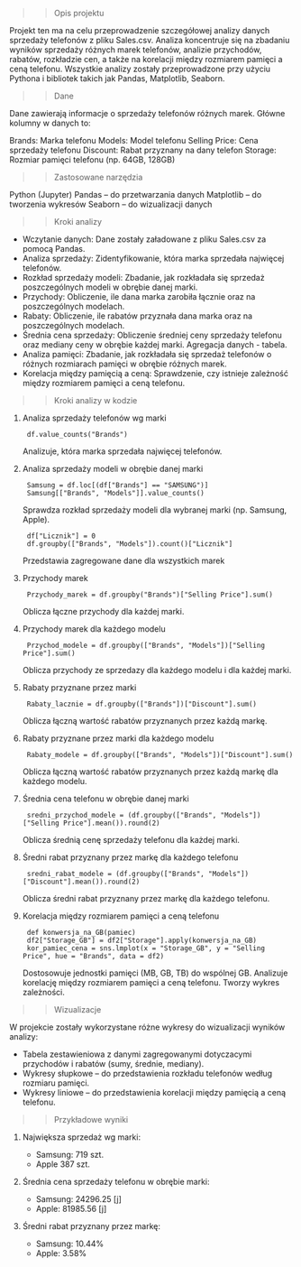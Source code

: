 >> Opis projektu

Projekt ten ma na celu przeprowadzenie szczegółowej analizy danych sprzedaży telefonów z pliku Sales.csv. Analiza koncentruje się na zbadaniu wyników sprzedaży różnych marek telefonów, analizie przychodów, rabatów, rozkładzie cen, a także na korelacji między rozmiarem pamięci a ceną telefonu. Wszystkie analizy zostały przeprowadzone przy użyciu Pythona i bibliotek takich jak Pandas, Matplotlib, Seaborn.

>> Dane

Dane zawierają informacje o sprzedaży telefonów różnych marek. Główne kolumny w danych to:

Brands: Marka telefonu
Models: Model telefonu
Selling Price: Cena sprzedaży telefonu
Discount: Rabat przyznany na dany telefon
Storage: Rozmiar pamięci telefonu (np. 64GB, 128GB)

>> Zastosowane narzędzia

Python (Jupyter)
Pandas – do przetwarzania danych
Matplotlib – do tworzenia wykresów
Seaborn – do wizualizacji danych

>> Kroki analizy

- Wczytanie danych: Dane zostały załadowane z pliku Sales.csv za pomocą Pandas.
- Analiza sprzedaży: Zidentyfikowanie, która marka sprzedała najwięcej telefonów.
- Rozkład sprzedaży modeli: Zbadanie, jak rozkładała się sprzedaż poszczególnych modeli w obrębie danej marki.
- Przychody: Obliczenie, ile dana marka zarobiła łącznie oraz na poszczególnych modelach.
- Rabaty: Obliczenie, ile rabatów przyznała dana marka oraz na poszczególnych modelach.
- Średnia cena sprzedaży: Obliczenie średniej ceny sprzedaży telefonu oraz mediany ceny w obrębie każdej marki. Agregacja danych - tabela.
- Analiza pamięci: Zbadanie, jak rozkładała się sprzedaż telefonów o różnych rozmiarach pamięci w obrębie różnych marek.
- Korelacja między pamięcią a ceną: Sprawdzenie, czy istnieje zależność między rozmiarem pamięci a ceną telefonu.

>> Kroki analizy w kodzie

1. Analiza sprzedaży telefonów wg marki

		df.value_counts("Brands")

	Analizuje, która marka sprzedała najwięcej telefonów.
    
2. Analiza sprzedaży modeli w obrębie danej marki
    
		Samsung = df.loc[(df["Brands"] == "SAMSUNG")]
		Samsung[["Brands", "Models"]].value_counts()
    
	Sprawdza rozkład sprzedaży modeli dla wybranej marki (np. Samsung, Apple).

		df["Licznik"] = 0
		df.groupby(["Brands", "Models"]).count()["Licznik"]
    
	Przedstawia zagregowane dane dla wszystkich marek
  
3. Przychody marek

		Przychody_marek = df.groupby("Brands")["Selling Price"].sum()

	Oblicza łączne przychody dla każdej marki.

4. Przychody marek dla każdego modelu
    
		Przychod_modele = df.groupby(["Brands", "Models"])["Selling Price"].sum()

	Oblicza przychody ze sprzedazy dla każdego modelu i dla każdej marki.
  
5. Rabaty przyznane przez marki

		Rabaty_lacznie = df.groupby(["Brands"])["Discount"].sum()

	Oblicza łączną wartość rabatów przyznanych przez każdą markę.
    
6. Rabaty przyznane przez marki dla każdego modelu

		Rabaty_modele = df.groupby(["Brands", "Models"])["Discount"].sum()

	Oblicza łączną wartość rabatów przyznanych przez każdą markę dla każdego modelu.
    
7. Średnia cena telefonu w obrębie danej marki

		sredni_przychod_modele = (df.groupby(["Brands", "Models"])["Selling Price"].mean()).round(2)

	Oblicza średnią cenę sprzedaży telefonu dla każdej marki.
    
8. Średni rabat przyznany przez markę dla każdego telefonu

		sredni_rabat_modele = (df.groupby(["Brands", "Models"])["Discount"].mean()).round(2)

	Oblicza średni rabat przyznany przez markę dla każdego telefonu.
    
9. Korelacja między rozmiarem pamięci a ceną telefonu

		def konwersja_na_GB(pamiec)
		df2["Storage_GB"] = df2["Storage"].apply(konwersja_na_GB)
		kor_pamiec_cena = sns.lmplot(x = "Storage_GB", y = "Selling Price", hue = "Brands", data = df2)

	Dostosowuje jednostki pamięci (MB, GB, TB) do wspólnej GB. Analizuje korelację między rozmiarem pamięci a ceną telefonu. Tworzy wykres zależności.
    
>> Wizualizacje

W projekcie zostały wykorzystane różne wykresy do wizualizacji wyników analizy:

* Tabela zestawieniowa z danymi zagregowanymi dotyczacymi przychodów i rabatów (sumy, średnie, mediany).
* Wykresy słupkowe – do przedstawienia rozkładu telefonów według rozmiaru pamięci.
* Wykresy liniowe – do przedstawienia korelacji między pamięcią a ceną telefonu.

>> Przykładowe wyniki

1. Największa sprzedaż wg marki:
    * Samsung:   719 szt.
    * Apple      387 szt.
      
2. Średnia cena sprzedaży telefonu w obrębie marki:
    * Samsung:   24296.25 [j]
    * Apple:     81985.56 [j]
      
3. Średni rabat przyznany przez markę:
    * Samsung:   10.44%
    * Apple:     3.58%
